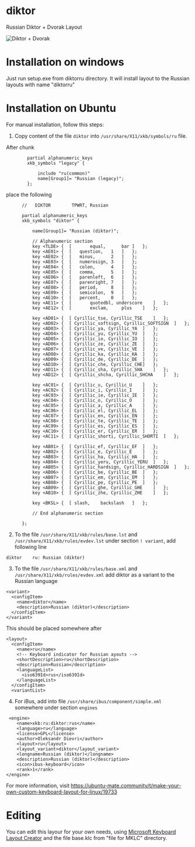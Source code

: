 # diktor
Russian Diktor +  Dvorak Layout

![Diktor + Dvorak]([https://raw.githubusercontent.com/coppermilk/layout/blob/main/Diktor%20%2B%20Dvorak.png](https://raw.githubusercontent.com/coppermilk/layout/main/Diktor%20%2B%20Dvorak.png))

# Installation on windows
Just run setup.exe from diktorru directory. It will install layout to the Russian layouts with name "diktorru"

# Installation on Ubuntu

For manual installation, follow this steps:

1. Copy content of the file `diktor` into `/usr/share/X11/xkb/symbols/ru` file. 

After chunk
```
        partial alphanumeric_keys
        xkb_symbols "legacy" {

            include "ru(common)"
            name[Group1]= "Russian (legacy)";
        };
```


place the following
```
      //   DIKTOR        TPWRT, Russian

      partial alphanumeric_keys
      xkb_symbols "diktor" {

          name[Group1]= "Russian (diktor)";

          // Alphanumeric section
          key <TLDE> {	[     	equal,		bar	]	};
          key <AE01> {	[	question, 	1	]	};
          key <AE02> {	[	minus, 		2	]	};
          key <AE03> {	[	numerosign,	3	]	};
          key <AE04> {	[	colon,		4	]	};
          key <AE05> {	[	comma,		5	]	};
          key <AE06> {	[	parenleft,	6	]	};
          key <AE07> {	[	parenright,	7	]	};
          key <AE08> {	[	period,		8	]	};
          key <AE09> {	[	semicolon,	9	]	};
          key <AE10> {	[	percent,	0	]	};
          key <AE11> {	[     	quotedbl, underscore	]	};
          key <AE12> {	[     	exclam,		plus	]	};

          key <AD01> {	[ Cyrillic_tse, Cyrillic_TSE	]	};
          key <AD02> {	[ Cyrillic_softsign, Cyrillic_SOFTSIGN	]	};
          key <AD03> {	[ Cyrillic_ya, Cyrillic_YA	]	};
          key <AD04> {	[ Cyrillic_yu, Cyrillic_YU	]	};
          key <AD05> {	[ Cyrillic_io, Cyrillic_IO	]	};
          key <AD06> {	[ Cyrillic_ze, Cyrillic_ZE	]	};
          key <AD07> {	[ Cyrillic_ve, Cyrillic_VE	]	};
          key <AD08> {	[ Cyrillic_ka, Cyrillic_KA	]	};
          key <AD09> {	[ Cyrillic_de, Cyrillic_DE	]	};
          key <AD10> {	[ Cyrillic_che, Cyrillic_CHE]	};
          key <AD11> {	[ Cyrillic_sha, Cyrillic_SHA	]	};
          key <AD12> {	[ Cyrillic_shcha, Cyrillic_SHCHA	]	};

          key <AC01> {	[ Cyrillic_u, Cyrillic_U	]	};
          key <AC02> {	[ Cyrillic_i, Cyrillic_I	]	};
          key <AC03> {	[ Cyrillic_ie, Cyrillic_IE	]	};
          key <AC04> {	[ Cyrillic_o, Cyrillic_O	]	};
          key <AC05> {	[ Cyrillic_a, Cyrillic_A	]	};
          key <AC06> {	[ Cyrillic_el, Cyrillic_EL	]	};
          key <AC07> {	[ Cyrillic_en, Cyrillic_EN 	]	};
          key <AC08> {	[ Cyrillic_te, Cyrillic_TE	]	};
          key <AC09> {	[ Cyrillic_es, Cyrillic_ES	]	};
          key <AC10> {	[ Cyrillic_er, Cyrillic_ER	]	};
          key <AC11> {	[ Cyrillic_shorti, Cyrillic_SHORTI	]	};

          key <AB01> {	[ Cyrillic_ef, Cyrillic_EF	]	};
          key <AB02> {	[ Cyrillic_e, Cyrillic_E	]	};
          key <AB03> {	[ Cyrillic_ha, Cyrillic_HA	]	};
          key <AB04> {	[ Cyrillic_yeru, Cyrillic_YERU	]	};
          key <AB05> {	[ Cyrillic_hardsign, Cyrillic_HARDSIGN	]	};
          key <AB06> {	[ Cyrillic_be, Cyrillic_BE	]	};
          key <AB07> {	[ Cyrillic_em, Cyrillic_EM	]	};
          key <AB08> {	[ Cyrillic_pe, Cyrillic_PE	]	};
          key <AB09> {	[ Cyrillic_ghe, Cyrillic_GHE 	]	};
          key <AB10> {	[ Cyrillic_zhe, Cyrillic_ZHE	]	};

          key <BKSL> {	[ slash,	backslash	]	};
          
          // End alphanumeric section

      };
```

2. To the file `/usr/share/X11/xkb/rules/base.lst` and `/usr/share/X11/xkb/rules/evdev.lst` under section `! variant`, add following line
```
diktor 	  ru: Russian (diktor)
```
3. To the file `/usr/share/X11/xkb/rules/base.xml` and `/usr/share/X11/xkb/rules/evdev.xml` add diktor as a variant to the Russian language
```
<variant>
  <configItem>
    <name>diktor</name>
    <description>Russian (diktor)</description>
  </configItem>
</variant>
```
This should be placed somewhere after 
```
<layout>
  <configItem>
    <name>ru</name>
    <!-- Keyboard indicator for Russian ayouts -->
    <shortDescription>ru</shortDescription>
    <description>Russian</description>
    <languageList>
      <iso639Id>rus</iso639Id>
    </languageList>
  </configItem>
  <variantList>
```

4. For iBus, add into file `/usr/share/ibus/component/simple.xml` somewhere under section `engines` 

```
 <engine>
    <name>xkb:ru:diktor:rus</name>
    <language>ru</language>
    <license>GPL</license>
    <author>Oleksandr Dievri</author>
    <layout>ru</layout>
    <layout_variant>diktor</layout_variant>
    <longname>Russian (diktor)</longname>
    <description>Russian (diktor)</description>
    <icon>ibus-keyboard</icon>
    <rank>1</rank>
</engine>
```

For more information, visit https://ubuntu-mate.community/t/make-your-own-custom-keyboard-layout-for-linux/19733

# Editing
You can edit this layour for your own needs, using [Microsoft Keyboard Layout Creator](https://www.microsoft.com/en-us/download/details.aspx?id=22339) and the file base.klc from "file for MKLC" directory.
